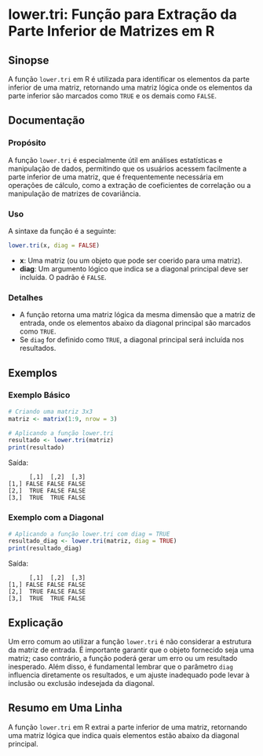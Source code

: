 <!--
Meta Description: # lower.tri: Função para Extração da Parte Inferior de Matrizes em R ## Sinopse A função `lower.tri` em R é utilizada para identificar os elementos da...
Meta Keywords: matriz, false, uma, true, lower
-->

# lower.tri: Função para Extração da Parte Inferior de Matrizes em R

## Sinopse
A função `lower.tri` em R é utilizada para identificar os elementos da parte inferior de uma matriz, retornando uma matriz lógica onde os elementos da parte inferior são marcados como `TRUE` e os demais como `FALSE`.

## Documentação
### Propósito
A função `lower.tri` é especialmente útil em análises estatísticas e manipulação de dados, permitindo que os usuários acessem facilmente a parte inferior de uma matriz, que é frequentemente necessária em operações de cálculo, como a extração de coeficientes de correlação ou a manipulação de matrizes de covariância.

### Uso
A sintaxe da função é a seguinte:

```R
lower.tri(x, diag = FALSE)
```

- **x**: Uma matriz (ou um objeto que pode ser coerido para uma matriz).
- **diag**: Um argumento lógico que indica se a diagonal principal deve ser incluída. O padrão é `FALSE`.

### Detalhes
- A função retorna uma matriz lógica da mesma dimensão que a matriz de entrada, onde os elementos abaixo da diagonal principal são marcados como `TRUE`.
- Se `diag` for definido como `TRUE`, a diagonal principal será incluída nos resultados.

## Exemplos
### Exemplo Básico
```R
# Criando uma matriz 3x3
matriz <- matrix(1:9, nrow = 3)

# Aplicando a função lower.tri
resultado <- lower.tri(matriz)
print(resultado)
```

Saída:
```
      [,1]  [,2]  [,3]
[1,] FALSE FALSE FALSE
[2,]  TRUE FALSE FALSE
[3,]  TRUE  TRUE FALSE
```

### Exemplo com a Diagonal
```R
# Aplicando a função lower.tri com diag = TRUE
resultado_diag <- lower.tri(matriz, diag = TRUE)
print(resultado_diag)
```

Saída:
```
      [,1]  [,2]  [,3]
[1,] FALSE FALSE FALSE
[2,]  TRUE FALSE FALSE
[3,]  TRUE  TRUE FALSE
```

## Explicação
Um erro comum ao utilizar a função `lower.tri` é não considerar a estrutura da matriz de entrada. É importante garantir que o objeto fornecido seja uma matriz; caso contrário, a função poderá gerar um erro ou um resultado inesperado. Além disso, é fundamental lembrar que o parâmetro `diag` influencia diretamente os resultados, e um ajuste inadequado pode levar à inclusão ou exclusão indesejada da diagonal.

## Resumo em Uma Linha
A função `lower.tri` em R extrai a parte inferior de uma matriz, retornando uma matriz lógica que indica quais elementos estão abaixo da diagonal principal.